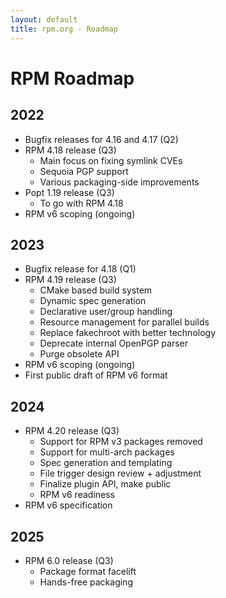 ```yaml
---
layout: default
title: rpm.org - Roadmap
---
```


# RPM Roadmap

## 2022
* Bugfix releases for 4.16 and 4.17 (Q2)
* RPM 4.18 release (Q3)
  * Main focus on fixing symlink CVEs
  * Sequoia PGP support
  * Various packaging-side improvements
* Popt 1.19 release (Q3)
  * To go with RPM 4.18
* RPM v6 scoping (ongoing)

## 2023
* Bugfix release for 4.18 (Q1)
* RPM 4.19 release (Q3)
  * CMake based build system
  * Dynamic spec generation
  * Declarative user/group handling
  * Resource management for parallel builds
  * Replace fakechroot with better technology
  * Deprecate internal OpenPGP parser
  * Purge obsolete API
* RPM v6 scoping (ongoing)
* First public draft of RPM v6 format

## 2024
* RPM 4.20 release (Q3)
  * Support for RPM v3 packages removed
  * Support for multi-arch packages
  * Spec generation and templating
  * File trigger design review + adjustment
  * Finalize plugin API, make public
  * RPM v6 readiness
* RPM v6 specification

## 2025
* RPM 6.0 release (Q3)
  * Package format facelift
  * Hands-free packaging

